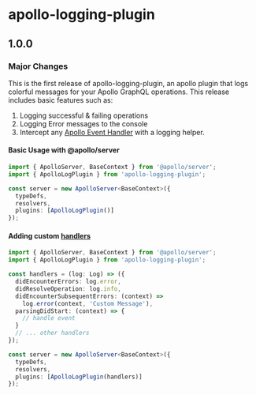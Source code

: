 # apollo-logging-plugin

## 1.0.0

### Major Changes

This is the first release of apollo-logging-plugin, an apollo plugin that logs colorful messages for your Apollo GraphQL operations. This release includes basic features such as:

1. Logging successful & failing operations
2. Logging Error messages to the console
3. Intercept any [Apollo Event Handler](https://www.apollographql.com/docs/apollo-server/integrations/plugins/#responding-to-events) with a logging helper.

#### Basic Usage with @apollo/server

```typescript
import { ApolloServer, BaseContext } from '@apollo/server';
import { ApolloLogPlugin } from 'apollo-logging-plugin';

const server = new ApolloServer<BaseContext>({
  typeDefs,
  resolvers,
  plugins: [ApolloLogPlugin()]
});
```

#### Adding custom [handlers](https://www.apollographql.com/docs/apollo-server/integrations/plugins/#responding-to-events)

```typescript
import { ApolloServer, BaseContext } from '@apollo/server';
import { ApolloLogPlugin } from 'apollo-logging-plugin';

const handlers = (log: Log) => ({
  didEncounterErrors: log.error,
  didResolveOperation: log.info,
  didEncounterSubsequentErrors: (context) =>
    log.error(context, 'Custom Message'),
  parsingDidStart: (context) => {
    // handle event
  }
  // ... other handlers
});

const server = new ApolloServer<BaseContext>({
  typeDefs,
  resolvers,
  plugins: [ApolloLogPlugin(handlers)]
});
```
